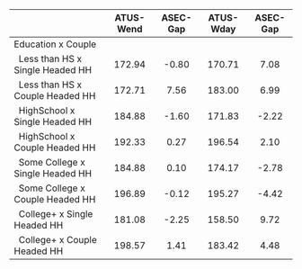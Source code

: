 
|                      |    ATUS-Wend |     ASEC-Gap |    ATUS-Wday |     ASEC-Gap |
| -------------------- | :----------: | :----------: | :----------: | :----------: |
| Education x Couple   |              |              |              |              |
| &nbsp;&nbsp;Less than HS x Single Headed HH |       172.94 |        -0.80 |       170.71 |         7.08 |
| &nbsp;&nbsp;Less than HS x Couple Headed HH |       172.71 |         7.56 |       183.00 |         6.99 |
| &nbsp;&nbsp;HighSchool x Single Headed HH |       184.88 |        -1.60 |       171.83 |        -2.22 |
| &nbsp;&nbsp;HighSchool x Couple Headed HH |       192.33 |         0.27 |       196.54 |         2.10 |
| &nbsp;&nbsp;Some College x Single Headed HH |       184.88 |         0.10 |       174.17 |        -2.78 |
| &nbsp;&nbsp;Some College x Couple Headed HH |       196.89 |        -0.12 |       195.27 |        -4.42 |
| &nbsp;&nbsp;College+ x Single Headed HH |       181.08 |        -2.25 |       158.50 |         9.72 |
| &nbsp;&nbsp;College+ x Couple Headed HH |       198.57 |         1.41 |       183.42 |         4.48 |

